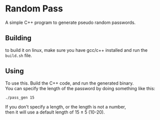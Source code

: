 # Random Pass


A simple C++ program to generate pseudo random passwords.

## Building
to build it on linux, make sure you have gcc/c++ installed and run the `build.sh` file.

## Using
To use this. Build the C++ code, and run the generated binary.  
You can specify the length of the password by doing something like this:
```sh
./pass_gen 15
```
If you don't specify a length, or the length is not a number,  
then it will use a default length of 15 ± 5 (10-20).  
